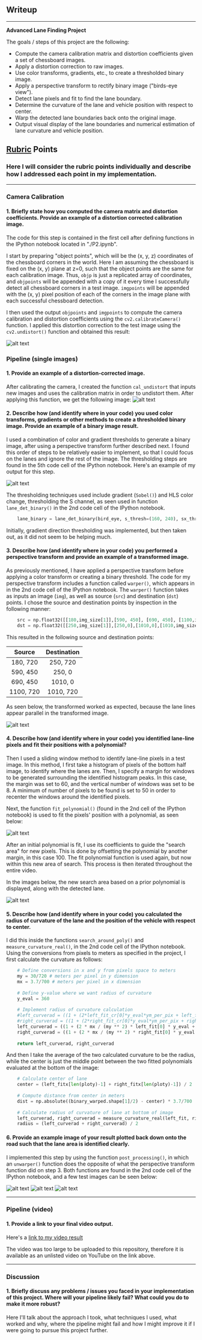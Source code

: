 ## Writeup
---

**Advanced Lane Finding Project**

The goals / steps of this project are the following:

* Compute the camera calibration matrix and distortion coefficients given a set of chessboard images.
* Apply a distortion correction to raw images.
* Use color transforms, gradients, etc., to create a thresholded binary image.
* Apply a perspective transform to rectify binary image ("birds-eye view").
* Detect lane pixels and fit to find the lane boundary.
* Determine the curvature of the lane and vehicle position with respect to center.
* Warp the detected lane boundaries back onto the original image.
* Output visual display of the lane boundaries and numerical estimation of lane curvature and vehicle position.

[//]: # (Image References)

[image1]: ./output_images/cam_undistort.png "Undistorted"
[image2]: ./output_images/undistorted.png "Road Transformed"
[image3]: ./output_images/binary_warped.png "Binary Example"
[image4]: ./output_images/roi.png "Warp Example"
[image5]: ./output_images/sliding_window.png "Fit Visual"
[image6]: ./output_images/new_search.png "Search areas"
[image7]: ./output_images/test2_result.png "Test 2 output"
[image8]: ./output_images/test4_result.png "Test 4 output"
[image9]: ./output_images/test5_result.png "Test 5 output"
[video1]: ./project_video.mp4 "Video"

## [Rubric](https://review.udacity.com/#!/rubrics/571/view) Points

### Here I will consider the rubric points individually and describe how I addressed each point in my implementation.  

---

### Camera Calibration

#### 1. Briefly state how you computed the camera matrix and distortion coefficients. Provide an example of a distortion corrected calibration image.

The code for this step is contained in the first cell after defining functions in the IPython notebook located in "./P2.ipynb".  

I start by preparing "object points", which will be the (x, y, z) coordinates of the chessboard corners in the world. Here I am assuming the chessboard is fixed on the (x, y) plane at z=0, such that the object points are the same for each calibration image.  Thus, `objp` is just a replicated array of coordinates, and `objpoints` will be appended with a copy of it every time I successfully detect all chessboard corners in a test image.  `imgpoints` will be appended with the (x, y) pixel position of each of the corners in the image plane with each successful chessboard detection.  

I then used the output `objpoints` and `imgpoints` to compute the camera calibration and distortion coefficients using the `cv2.calibrateCamera()` function.  I applied this distortion correction to the test image using the `cv2.undistort()` function and obtained this result: 

![alt text][image1]

### Pipeline (single images)

#### 1. Provide an example of a distortion-corrected image.

After calibrating the camera, I created the function `cal_undistort` that inputs new images and uses the calibration matrix in order to undistort them. After applying this function, we get the following image:
![alt text][image2]

#### 2. Describe how (and identify where in your code) you used color transforms, gradients or other methods to create a thresholded binary image.  Provide an example of a binary image result.

I used a combination of color and gradient thresholds to generate a binary image, after using a perspective transform further described next. I found this order of steps to be relatively easier to implement, so that I could focus on the lanes and ignore the rest of the image. The thresholding steps are found in the 5th code cell of the IPython notebook.  Here's an example of my output for this step. 

![alt text][image3]

The thresholding techniques used include gradient (`Sobel()`) and HLS color change, thresholding the S channel, as seen used in function `lane_det_binary()` in the 2nd code cell of the IPython notebook.

```python
    lane_binary = lane_det_binary(bird_eye, s_thresh=(160, 240), sx_thresh=(50, 100))
```

Initially, gradient direction thresholding was implemented, but then taken out, as it did not seem to be helping much.

#### 3. Describe how (and identify where in your code) you performed a perspective transform and provide an example of a transformed image.

As previously mentioned, I have applied a perspective transform before applying a color transform or creating a binary threshold. The code for my perspective transform includes a function called `warper()`, which appears in in the 2nd code cell of the IPython notebook.  The `warper()` function takes as inputs an image (`img`), as well as source (`src`) and destination (`dst`) points.  I chose the source and destination points by inspection in the following manner:

```python
    src = np.float32([[180,img_size[1]],[590, 450], [690, 450], [1100,img_size[1]]])
    dst = np.float32([[250,img_size[1]],[250,0],[1010,0],[1010,img_size[1]]])
```

This resulted in the following source and destination points:

| Source        | Destination   | 
|:-------------:|:-------------:| 
| 180, 720      | 250, 720      | 
| 590, 450      | 250, 0        |
| 690, 450      | 1010, 0       |
| 1100, 720     | 1010, 720     |

As seen below, the transformed worked as expected, because the lane lines appear parallel in the transformed image.

![alt text][image4]

#### 4. Describe how (and identify where in your code) you identified lane-line pixels and fit their positions with a polynomial?

Then I used a sliding window method to identify lane-line pixels in a test image. In this method, I first take a histogram of pixels of the bottom half image, to identify where the lanes are. Then, I specify a margin for windows to be generated surrounding the identified histogram peaks. In this case, the margin was set to 60, and the vertical number of windows was set to be 8. A minimum of number of pixels to be found is set to 50 in order to recenter the windows around the identified pixels.

Next, the function `fit_polynomial()` (found in the 2nd cell of the IPython notebook) is used to fit the pixels' position with a polynomial, as seen below: 

![alt text][image5]

After an initial polynomial is fit, I use its coefficients to guide the "search area" for new pixels. This is done by offsetting the polynomial by another margin, in this case 100. The fit polynomial function is used again, but now within this new area of search. This process is then iterated throughout the entire video.

In the images below, the new search area based on a prior polynomial is displayed, along with the detected lane.

![alt text][image6]

#### 5. Describe how (and identify where in your code) you calculated the radius of curvature of the lane and the position of the vehicle with respect to center.

I did this inside the functions `search_around_poly()` and `measure_curvature_real()`, in the 2nd code cell of the IPython notebook. Using the conversions from pixels to meters as specified in the project, I first calculate the curvature as follows:

```python
    # Define conversions in x and y from pixels space to meters
    my = 30/720 # meters per pixel in y dimension
    mx = 3.7/700 # meters per pixel in x dimension
    
    # Define y-value where we want radius of curvature
    y_eval = 360
    
    # Implement radius of curvature calculation
    #left_curverad = ((1 + (2*left_fit_cr[0]*y_eval*ym_per_pix + left_fit_cr[1])**2)**1.5) / np.absolute(2*left_fit_cr[0])
    #right_curverad = ((1 + (2*right_fit_cr[0]*y_eval*ym_per_pix + right_fit_cr[1])**2)**1.5) / np.absolute(2*right_fit_cr[0])
    left_curverad = ((1 + (2 * mx / (my ** 2) * left_fit[0] * y_eval + mx / my * left_fit[1])**2)**(3/2)) / (np.absolute(2*mx / (my ** 2) * left_fit[0]))
    right_curverad = ((1 + (2 * mx / (my ** 2) * right_fit[0] * y_eval + mx / my * right_fit[1])**2)**(3/2)) / (np.absolute(2 * mx / (my ** 2) * right_fit[0]))
    
    return left_curverad, right_curverad
```

And then I take the average of the two calculated curvature to be the radius, while the center is just the middle point between the two fitted polynomials evaluated at the bottom of the image:

```python
    # Calculate center of lane
    center = (left_fitx[len(ploty)-1] + right_fitx[len(ploty)-1]) / 2
    
    # Compute distance from center in meters
    dist = np.absolute((binary_warped.shape[1]/2) - center) * 3.7/700
    
    # Calculate radius of curvature of lane at bottom of image
    left_curverad, right_curverad = measure_curvature_real(left_fit, right_fit)
    radius = (left_curverad + right_curverad) / 2
```

#### 6. Provide an example image of your result plotted back down onto the road such that the lane area is identified clearly.

I implemented this step by using the function `post_processing()`, in which an `unwarper()` function does the opposite of what the perspective transform function did on step 3. Both functions are found in the 2nd code cell of the IPython notebook, and a few test images can be seen below:

![alt text][image7]
![alt text][image8]
![alt text][image9]

---

### Pipeline (video)

#### 1. Provide a link to your final video output.  

Here's a [link to my video result](https://www.youtube.com/watch?v=AVA-baQtw-A)

The video was too large to be uploaded to this repository, therefore it is available as an unlisted video on YouTube on the link above.

---

### Discussion

#### 1. Briefly discuss any problems / issues you faced in your implementation of this project.  Where will your pipeline likely fail?  What could you do to make it more robust?

Here I'll talk about the approach I took, what techniques I used, what worked and why, where the pipeline might fail and how I might improve it if I were going to pursue this project further.  
